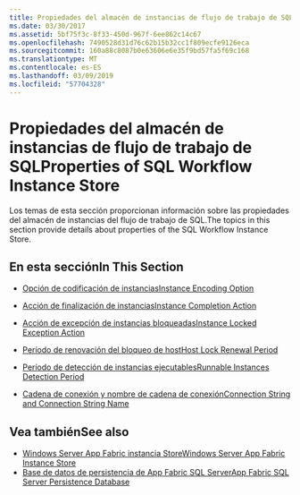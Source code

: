 ```yaml
---
title: Propiedades del almacén de instancias de flujo de trabajo de SQL
ms.date: 03/30/2017
ms.assetid: 5bf75f3c-8f33-450d-967f-6ee862c14c67
ms.openlocfilehash: 7490528d31d76c62b15b32cc1f809ecfe9126eca
ms.sourcegitcommit: 160a88c8087b0e63606e6e35f9bd57fa5f69c168
ms.translationtype: MT
ms.contentlocale: es-ES
ms.lasthandoff: 03/09/2019
ms.locfileid: "57704328"
---
```

# <a name="properties-of-sql-workflow-instance-store"></a><span data-ttu-id="352f7-102">Propiedades del almacén de instancias de flujo de trabajo de SQL</span><span class="sxs-lookup"><span data-stu-id="352f7-102">Properties of SQL Workflow Instance Store</span></span>
<span data-ttu-id="352f7-103">Los temas de esta sección proporcionan información sobre las propiedades del almacén de instancias del flujo de trabajo de SQL.</span><span class="sxs-lookup"><span data-stu-id="352f7-103">The topics in this section provide details about properties of the SQL Workflow Instance Store.</span></span>  
  
## <a name="in-this-section"></a><span data-ttu-id="352f7-104">En esta sección</span><span class="sxs-lookup"><span data-stu-id="352f7-104">In This Section</span></span>  
  
-   [<span data-ttu-id="352f7-105">Opción de codificación de instancias</span><span class="sxs-lookup"><span data-stu-id="352f7-105">Instance Encoding Option</span></span>](instance-encoding-option.md)  
  
-   [<span data-ttu-id="352f7-106">Acción de finalización de instancias</span><span class="sxs-lookup"><span data-stu-id="352f7-106">Instance Completion Action</span></span>](instance-completion-action.md)  
  
-   [<span data-ttu-id="352f7-107">Acción de excepción de instancias bloqueadas</span><span class="sxs-lookup"><span data-stu-id="352f7-107">Instance Locked Exception Action</span></span>](instance-locked-exception-action.md)  
  
-   [<span data-ttu-id="352f7-108">Período de renovación del bloqueo de host</span><span class="sxs-lookup"><span data-stu-id="352f7-108">Host Lock Renewal Period</span></span>](host-lock-renewal-period.md)  
  
-   [<span data-ttu-id="352f7-109">Período de detección de instancias ejecutables</span><span class="sxs-lookup"><span data-stu-id="352f7-109">Runnable Instances Detection Period</span></span>](runnable-instances-detection-period.md)  
  
-   [<span data-ttu-id="352f7-110">Cadena de conexión y nombre de cadena de conexión</span><span class="sxs-lookup"><span data-stu-id="352f7-110">Connection String and Connection String Name</span></span>](connection-string-and-connection-string-name.md)  
  
## <a name="see-also"></a><span data-ttu-id="352f7-111">Vea también</span><span class="sxs-lookup"><span data-stu-id="352f7-111">See also</span></span>
- [<span data-ttu-id="352f7-112">Windows Server App Fabric instancia Store</span><span class="sxs-lookup"><span data-stu-id="352f7-112">Windows Server App Fabric Instance Store</span></span>](https://go.microsoft.com/fwlink/?LinkId=201201)
- [<span data-ttu-id="352f7-113">Base de datos de persistencia de App Fabric SQL Server</span><span class="sxs-lookup"><span data-stu-id="352f7-113">App Fabric SQL Server Persistence Database</span></span>](https://go.microsoft.com/fwlink/?LinkId=201202)
